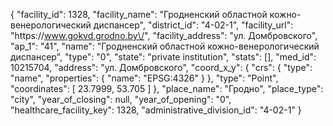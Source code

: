 {
    "facility_id": 1328,
    "facility_name": "Гродненский областной кожно-венерологический диспансер",
    "district_id": "4-02-1",
    "facility_url": "https:\/\/www.gokvd.grodno.by\/",
    "facility_address": "ул. Домбровского",
    "ap_1": "41",
    "name": "Гродненский областной кожно-венерологический диспансер",
    "type": "0",
    "state": "private institution",
    "stats": [],
    "med_id": 10215704,
    "address": "ул. Домбровского",
    "coord_x_y": {
        "crs": {
            "type": "name",
            "properties": {
                "name": "EPSG:4326"
            }
        },
        "type": "Point",
        "coordinates": [
            23.7999,
            53.705
        ]
    },
    "place_name": "Гродно",
    "place_type": "city",
    "year_of_closing": null,
    "year_of_opening": "0",
    "healthcare_facility_key": 1328,
    "administrative_division_id": "4-02-1"
}